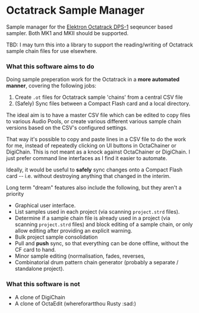 # Octatrack Sample Manager

Sample manager for the [Elektron Octatrack DPS-1](https://www.elektron.se/en/octratrack-mkii-explorer) seqeuncer based sampler.
Both MK1 and MKII should be supported.

TBD: I may turn this into a library to support the reading/writing of Octatrack sample chain files for use elsewhere.

### What this software aims to do

Doing sample preperation work for the Octatrack in a **more automated manner**, covering the following jobs:

1. Create `.ot` files for Octatrack sample 'chains' from a central CSV file
2. (Safely) Sync files between a Compact Flash card and a local directory.

The ideal aim is to have a master CSV file which can be edited to copy files to
various Audio Pools, or create various different various sample chain versions
based on the CSV's configured settings.

That way it's possible to copy and paste lines in a CSV file to do the work for
me, instead of repeatedly clicking on UI buttons in OctaChainer or DigiChain.
This is not meant as a knock against OctaChainer or DigiChain.
I just prefer command line interfaces as I find it easier to automate.

Ideally, it would be useful to **safely** sync changes onto a Compact Flash card
-- i.e. without destroying anything that changed in the interim.

Long term "dream" features also include the following, but they aren't a priority
- Graphical user interface.
- List samples used in each project (via scanning `project.strd` files).
- Determine if a sample chain file is already used in a project (via scanning `project.strd` files)
  and block editing of a sample chain, or only allow editing after providing an explicit warning.
- Bulk project sample consolidation
- Pull and **push** sync, so that everything can be done offline, without the CF card to hand.
- Minor sample editing (normalisation, fades, reverses, 
- Combinatorial drum pattern chain generator (probably a separate / standalone project).

### What this software is not
- A clone of DigiChain
- A clone of OctaEdit (whereforartthou Rusty :sad:)
